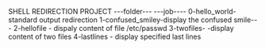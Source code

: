 SHELL REDIRECTION PROJECT
---folder---   ---job----
0-hello_world-standard output redirection
1-confused_smiley-display the confused smile---
2-hellofile - dispaly content of file /etc/passwd
3-twofiles- -display content of two files
4-lastlines - display specified last lines
